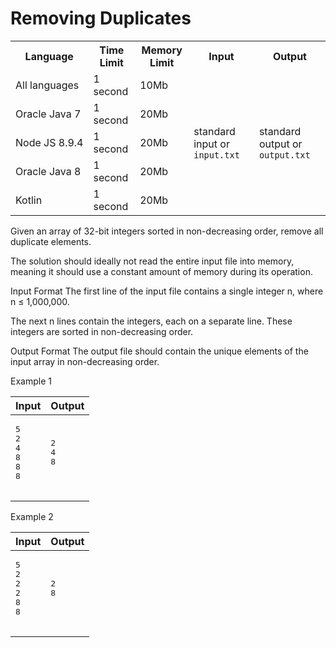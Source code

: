 # Removing Duplicates

<table>
  <tr>
    <th>Language</th>
    <th>Time Limit</th>
    <th>Memory Limit</th>
    <th>Input</th>
    <th>Output</th>
  </tr>
  <tr>
    <td width="1%">All languages</td>
    <td>1 second</td>
    <td>10Mb</td>
    <td rowspan="5">standard input or <code>input.txt</code></td>
    <td rowspan="5">standard output or <code>output.txt</code></td>
  </tr>
  <tr>
    <td>
       <nobr>Oracle Java 7</nobr>
    </td>
    <td>1 second</td>
    <td>20Mb</td>
  </tr>
  <tr>
    <td>
       <nobr>Node JS 8.9.4</nobr>
    </td>
    <td>1 second</td>
    <td>20Mb</td>
  </tr>
  <tr>
    <td>
       <nobr>Oracle Java 8</nobr>
    </td>
    <td>1 second</td>
    <td>20Mb</td>
  </tr>
  <tr>
    <td>
       <nobr>Kotlin</nobr>
    </td>
    <td>1 second</td>
    <td>20Mb</td>
  </tr>
</table>
Given an array of 32-bit integers sorted in non-decreasing order, remove all duplicate elements.

The solution should ideally not read the entire input file into memory, meaning it should use a constant amount of memory during its
operation.

Input Format
The first line of the input file contains a single integer n, where n ≤ 1,000,000.

The next n lines contain the integers, each on a separate line. These integers are sorted in non-decreasing order.

Output Format
The output file should contain the unique elements of the input array in non-decreasing order.

Example 1
<table class="sample-tests">
  <thead>
     <tr>
        <th>Input</th>
        <th>Output</th>
     </tr>
  </thead>
  <tbody>
     <tr>
        <td><pre>5
2
4
8
8
8
  </pre></td>
        <td><pre>2
4
8
  </pre></td>
     </tr>
  </tbody>
</table>
Example 2
<table>
  <thead>
     <tr>
        <th>Input</th>
        <th>Output</th>
     </tr>
  </thead>
  <tbody>
     <tr>
        <td><pre>5
2
2
2
8
8
  </pre></td>
        <td><pre>2
8
  </pre></td>
     </tr>
  </tbody>
</table>